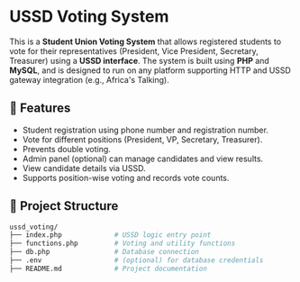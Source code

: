 # USSD Voting System

This is a **Student Union Voting System** that allows registered students to vote for their representatives (President, Vice President, Secretary, Treasurer) using a **USSD interface**. The system is built using **PHP** and **MySQL**, and is designed to run on any platform supporting HTTP and USSD gateway integration (e.g., Africa's Talking).

## 🧩 Features

- Student registration using phone number and registration number.
- Vote for different positions (President, VP, Secretary, Treasurer).
- Prevents double voting.
- Admin panel (optional) can manage candidates and view results.
- View candidate details via USSD.
- Supports position-wise voting and records vote counts.

## 📂 Project Structure

```bash
ussd_voting/
├── index.php             # USSD logic entry point
├── functions.php         # Voting and utility functions
├── db.php                # Database connection
├── .env                  # (optional) for database credentials
├── README.md             # Project documentation
